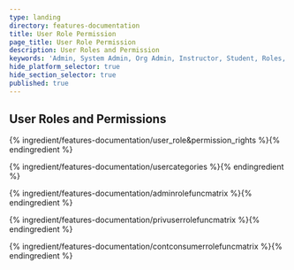 ```yaml
---
type: landing
directory: features-documentation
title: User Role Permission
page_title: User Role Permission
description: User Roles and Permission
keywords: 'Admin, System Admin, Org Admin, Instructor, Student, Roles, Permissions'
hide_platform_selector: true
hide_section_selector: true
published: true
---
```

## User Roles and Permissions
{% ingredient/features-documentation/user_role&permission_rights %}{% endingredient %}

{% ingredient/features-documentation/usercategories %}{% endingredient %}

{% ingredient/features-documentation/adminrolefuncmatrix %}{% endingredient %}

{% ingredient/features-documentation/privuserrolefuncmatrix %}{% endingredient %}

{% ingredient/features-documentation/contconsumerrolefuncmatrix  %}{% endingredient %}
